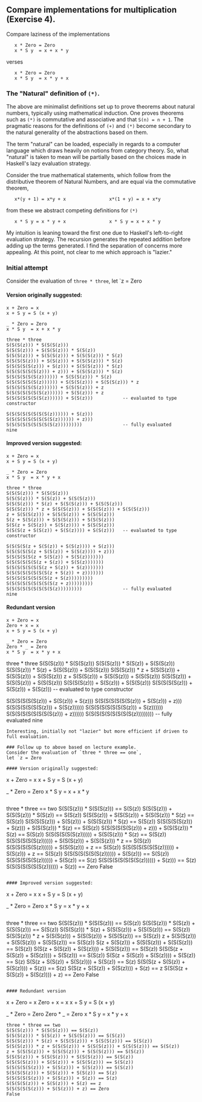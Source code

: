 ## Compare implementations for multiplication (Exercise 4).
Compare laziness of the implementations
```
   x * Zero = Zero
   x * S y  = x + x * y
```
verses
```
   x * Zero = Zero
   x * S y  = x * y + x
```
### The "Natural" definition of `(*)`.
The above are minimalist definitions set up to prove theorems about natural
numbers, typically using mathematical induction.  One proves theorems such
as `(*)` is commutative and associative and that `S(n) = n + 1`.  The pragmatic
reasons for the definitions of `(+)` and `(*)` become secondary to the natural
generality of the abstractions based on them.

The term "natural" can be loaded, especially in regards to a computer language
which draws heavily on notions from category theory.  So, what "natural" is
taken to mean will be partially based on the choices made in Haskell's lazy
evaluation strategy.

Consider the true mathematical statements, which follow from the distributive
theorem of Natural Numbers, and are equal via the commutative theorem, 
```
   x*(y + 1) = x*y + x                x*(1 + y) = x + x*y
```
from these we abstract competing definitions for `(*)`
```
   x * S y = x * y + x                x * S y = x + x * y
```
My intuition is leaning toward the first one due to Haskell's left-to-right
evaluation strategy.  The recursion generates the repeated addition before
adding up the terms generated.  I find the separation of concerns more
appealing.  At this point, not clear to me which approach is "lazier."

### Initial attempt
Consider the evaluation of `three * three`,
let `z = Zero

#### Version originally suggested:
```
x + Zero = x
x + S y = S (x + y)

_ * Zero = Zero
x * S y  = x + x * y
```
```
three * three
S(S(S(z))) * S(S(S(z)))
S(S(S(z))) + S(S(S(z))) * S(S(z))
S(S(S(z))) + S(S(S(z))) + S(S(S(z))) * S(z)
S(S(S(S(z))) + S(S(z))) + S(S(S(z))) * S(z)
S(S(S(S(S(z))) + S(z))) + S(S(S(z))) * S(z)
S(S(S(S(S(S(z))) + z))) + S(S(S(z))) * S(z)
S(S(S(S(S(S(z)))))) + S(S(S(z))) * S(z)
S(S(S(S(S(S(z)))))) + S(S(S(z))) + S(S(S(z))) * z
S(S(S(S(S(S(z)))))) + S(S(S(z))) + z
S(S(S(S(S(S(S(z)))))) + S(S(z))) + z
S(S(S(S(S(S(S(z)))))) + S(S(z)))           -- evaluated to type constructor

S(S(S(S(S(S(S(S(z)))))) + S(z)))
S(S(S(S(S(S(S(S(S(z)))))) + z)))
S(S(S(S(S(S(S(S(S(z)))))))))               -- fully evaluated
nine
```

#### Improved version suggested:
```
x + Zero = x
x + S y = S (x + y)

_ * Zero = Zero
x * S y  = x * y + x
```
```
three * three
S(S(S(z))) * S(S(S(z)))
S(S(S(z))) * S(S(z)) + S(S(S(z))) 
S(S(S(z))) * S(z) + S(S(S(z))) + S(S(S(z))) 
S(S(S(z))) * z + S(S(S(z))) + S(S(S(z))) + S(S(S(z))) 
z + S(S(S(z))) + S(S(S(z))) + S(S(S(z))) 
S(z + S(S(z))) + S(S(S(z))) + S(S(S(z)))
S(S(z + S(S(z)) + S(S(z)))) + S(S(S(z)))
S(S(S(z + S(S(z)) + S(S(z)))) + S(S(z)))   -- evaluated to type constructor

S(S(S(S(z + S(S(z)) + S(S(z)))) + S(z)))
S(S(S(S(S(z + S(S(z)) + S(S(z)))) + z)))
S(S(S(S(S(z + S(S(z)) + S(S(z)))))))
S(S(S(S(S(S(z + S(z)) + S(S(z)))))))
S(S(S(S(S(S(S(z + S(z)) + S(z)))))))
S(S(S(S(S(S(S(S(z + S(z)) + z)))))))
S(S(S(S(S(S(S(S(z + S(z)))))))))
S(S(S(S(S(S(S(S(S(z + z)))))))))
S(S(S(S(S(S(S(S(S(z)))))))))               -- fully evaluated
nine
```

#### Redundant version
```
x + Zero = x
Zero + x = x
x + S y = S (x + y)

_ * Zero = Zero
Zero * _ = Zero
x * S y  = x * y + x
```
three * three
S(S(S(z))) * S(S(S(z)))
S(S(S(z))) * S(S(z)) + S(S(S(z)))
S(S(S(z))) * S(z) + S(S(S(z))) + S(S(S(z)))
S(S(S(z))) * z + S(S(S(z))) + S(S(S(z))) + S(S(S(z)))
z + S(S(S(z))) + S(S(S(z))) + S(S(S(z)))
S(S(S(z))) + S(S(S(z))) + S(S(S(z)))
S(S(S(S(z))) + S(S(z))) + S(S(S(z)))
S(S(S(S(S(z))) + S(S(z))) + S(S(z)))       -- evaluated to type constructor

S(S(S(S(S(S(z))) + S(S(z))) + S(z)))
S(S(S(S(S(S(S(z))) + S(S(z))) + z)))
S(S(S(S(S(S(S(z))) + S(S(z))))))
S(S(S(S(S(S(S(S(z))) + S(z))))))
S(S(S(S(S(S(S(S(S(z))) + z))))))
S(S(S(S(S(S(S(S(S(z)))))))))               -- fully evaluated
nine
```
Interesting, initially not "lazier" but more efficient if driven to full evaluation.

### Follow up to above based on lecture example.
Consider the evaluation of `three * three == one`,
let `z = Zero

#### Version originally suggested:
```
x + Zero = x
x + S y = S (x + y)

_ * Zero = Zero
x * S y  = x + x * y
```
```
three * three == two
S(S(S(z))) * S(S(S(z))) == S(S(z))
S(S(S(z))) + S(S(S(z))) * S(S(z)) == S(S(z))
S(S(S(z))) + S(S(S(z))) + S(S(S(z))) * S(z) == S(S(z))
S(S(S(S(z))) + S(S(z))) + S(S(S(z))) * S(z) == S(S(z))
S(S(S(S(S(z))) + S(z))) + S(S(S(z))) * S(z) == S(S(z))
S(S(S(S(S(S(z))) + z))) + S(S(S(z))) * S(z) == S(S(z))
S(S(S(S(S(S(z)))))) + S(S(S(z))) * S(z) == S(S(z))
S(S(S(S(S(S(z)))))) + S(S(S(z))) + S(S(S(z))) * z == S(S(z))
S(S(S(S(S(S(z)))))) + S(S(S(z))) + z == S(S(z))
S(S(S(S(S(S(S(z)))))) + S(S(z))) + z == S(S(z))
S(S(S(S(S(S(S(z)))))) + S(S(z))) == S(S(z))
S(S(S(S(S(S(z)))))) + S(S(z)) == S(z)
S(S(S(S(S(S(S(S(z)))))) + S(z))) == S(z)
S(S(S(S(S(S(S(z)))))) + S(z)) == Zero
False
```

#### Improved version suggested:
```
x + Zero = x
x + S y = S (x + y)

_ * Zero = Zero
x * S y  = x * y + x
```
```
three * three == two
S(S(S(z))) * S(S(S(z))) == S(S(z))
S(S(S(z))) * S(S(z)) + S(S(S(z))) == S(S(z))
S(S(S(z))) * S(z) + S(S(S(z))) + S(S(S(z))) == S(S(z))
S(S(S(z))) * z + S(S(S(z))) + S(S(S(z))) + S(S(S(z))) == S(S(z))
z + S(S(S(z))) + S(S(S(z))) + S(S(S(z))) == S(S(z))
S(z + S(S(z))) + S(S(S(z))) + S(S(S(z))) == S(S(z))
S(S(z + S(S(z)) + S(S(z)))) + S(S(S(z))) == S(S(z))
S(S(S(z + S(S(z)) + S(S(z)))) + S(S(z))) == S(S(z))
S(S(z + S(S(z)) + S(S(z)))) + S(S(z)) == S(z)
S(S(z + S(S(z)) + S(S(z)))) + S(S(z)) == S(z)
S(S(S(z + S(S(z)) + S(S(z)))) + S(z)) == S(z)
S(S(z + S(S(z)) + S(S(z)))) + S(z) == z
S(S(S(z + S(S(z)) + S(S(z)))) + z) == Zero
False
```

#### Redundant version
```
x + Zero = x
Zero + x = x
x + S y = S (x + y)

_ * Zero = Zero
Zero * _ = Zero
x * S y  = x * y + x
```
three * three == two
S(S(S(z))) * S(S(S(z))) == S(S(z))
S(S(S(z))) * S(S(z)) + S(S(S(z))) == S(S(z))
S(S(S(z))) * S(z) + S(S(S(z))) + S(S(S(z))) == S(S(z))
S(S(S(z))) * z + S(S(S(z))) + S(S(S(z))) + S(S(S(z))) == S(S(z))
z + S(S(S(z))) + S(S(S(z))) + S(S(S(z))) == S(S(z))
S(S(S(z))) + S(S(S(z))) + S(S(S(z))) == S(S(z))
S(S(S(S(z))) + S(S(z))) + S(S(S(z))) == S(S(z))
S(S(S(S(S(z))) + S(S(z))) + S(S(z))) == S(S(z))
S(S(S(S(z))) + S(S(z))) + S(S(z)) == S(z)
S(S(S(S(S(z))) + S(S(z))) + S(z)) == S(z)
S(S(S(S(z))) + S(S(z))) + S(z) == z
S(S(S(S(S(z))) + S(S(z))) + z) == Zero
False
```
